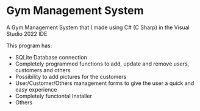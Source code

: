 # Gym Management System

A Gym Management System that I made using C# (C Sharp) in the Visual Studio 2022 IDE

This program has:
- SQLite Database connection
- Completely programmed functions to add, update and remove users, customers and others
- Possibility to add pictures for the customers
- User/Customer/Others management forms to give the user a quick and easy experience
- Completely funciontal Installer
- Others
